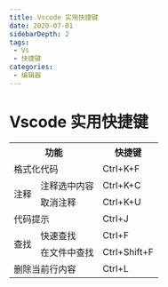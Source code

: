 ```yaml
---
title: Vscode 实用快捷键
date: 2020-07-01
sidebarDepth: 2
tags:
 - Vs
 - 快捷键
categories:
 - 编辑器
---
```


# Vscode 实用快捷键

<table>
<tr>
<th colspan='2'>功能</th>
<th>快捷键</th>
</tr>
<tr>
<td colspan='2'>格式化代码</td>
<td>Ctrl+K+F</td>
<tr >
</tr>
<td rowspan='2'>注释</td>
<td>注释选中内容</td>
<td>Ctrl+K+C</td>
</tr>
<tr>
<td>取消注释</td>
<td>Ctrl+K+U</td>
</tr>
<tr>
<td colspan='2'>代码提示</td>
<td>Ctrl+J</td>
</tr>
<tr>
<td rowspan='2'>查找</td>
<td>快速查找</td>
<td>Ctrl+F</td>
</tr>
<tr>
<td>在文件中查找</td>
<td>Ctrl+Shift+F</td>
</tr>
<tr>
<td colspan='2'>删除当前行内容</td>
<td>Ctrl+L</td>
</tr>
</table>